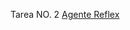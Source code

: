 Tarea NO. 2
[Agente Reflex](https://Azurdia90.github.io/IA-VJ2021-201020331/Tarea%20No.2/agente_reflex.html)
